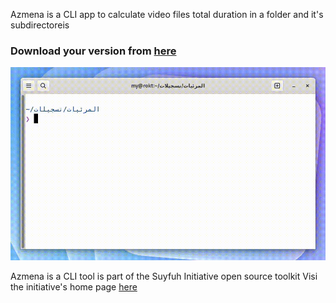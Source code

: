 Azmena is a CLI app to calculate video files total duration in a folder and it's subdirectoreis

### Download your version from [here](https://github.com/mdyssr/azmena-cli/releases/)

![Azmena CLI demo](demo.gif)

Azmena is a CLI tool is part of the Suyfuh Initiative open source toolkit
Visi the initiative's home page [here](https://facebook.com/suyfuh)
